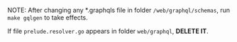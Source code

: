 NOTE: After changing any *.graphqls file in folder `/web/graphql/schemas`, run `make gqlgen` to take effects.

If file `prelude.resolver.go` appears in folder `web/graphql`, **DELETE IT**.
